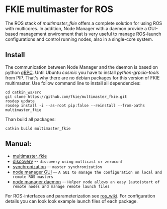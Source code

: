 # FKIE multimaster for ROS

The ROS stack of *multimaster_fkie* offers a complete solution for using ROS with multicores.
In addition, Node Manager with a daemon provide a GUI-based management environment that is very useful to manage ROS-launch configurations and control running nodes, also in a single-core system.

## Install

The communication between Node Manager and the daemon is based on python [gRPC](https://grpc.io/). Until Ubuntu *cosmic* you have to install *python-grpcio-tools* from PIP. That's why there are no debian packages for this version of FKIE multimaster. Use follow command line to install all dependencies:

```
cd catkin_ws/src
git clone https://github.com/fkie/multimaster_fkie.git
rosdep update
rosdep install -i --as-root pip:false --reinstall --from-paths multimaster_fkie
```

Than build all packages:
```
catkin build multimaster_fkie
```

## Manual:

* [multimaster_fkie](http://fkie.github.io/multimaster_fkie)
* [discovery](http://fkie.github.io/multimaster_fkie/master_discovery.html) -- `discovery using multicast or zeroconf`
* [synchronization](http://fkie.github.io/multimaster_fkie/master_sync.html) -- `master synchronization`
* [node manager GUI](http://fkie.github.io/multimaster_fkie/node_manager.html) -- `A GUI to manage the configuration on local and remote ROS masters`
* [node manager daemon](http://fkie.github.io/multimaster_fkie/node_manager_daemon.html) -- `Helper node allows an easy (auto)start of remote nodes and manage remote launch files`

For ROS-interfaces and parameterization see [ros_wiki](http://www.ros.org/wiki/multimaster_fkie). For configuration details you can look look example launch files of each package.

